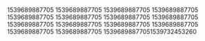 1539689887705
1539689887705
1539689887705
1539689887705
1539689887705
1539689887705
1539689887705
1539689887705
1539689887705
1539689887705
1539689887705
1539689887705
1539689887705
1539689887705
15396898877051539732453260